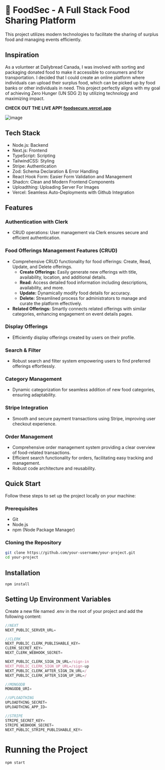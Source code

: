 # 🍲 FoodSec - A Full Stack Food Sharing Platform

This project utilizes modern technologies to facilitate the sharing of surplus food and managing events efficiently.

## Inspiration
As a volunteer at Dailybread Canada, I was involved with sorting and packaging donated food to make it accessible to consumers and for transportation. I decided that I could create an online platform where individuals can upload their surplus food, which can be picked up by food banks or other individuals in need.
This project perfectly aligns with my goal of achieving Zero Hunger (UN SDG 2) by utilizing technology and maximizing impact.

**CHECK OUT THE LIVE APP! <a href="https://foodsecure.vercel.app">foodsecure.vercel.app</a>**

![image](https://github.com/ParmeetChanne/foodsecure/assets/67189839/55ce32ac-8f53-4e71-98a6-c6935b0cba78)


## Tech Stack

- Node.js: Backend
- Next.js: Frontend
- TypeScript: Scripting
- TailwindCSS: Styling
- Stripe: Authentication
- Zod: Schema Declaration & Error Handling
- React Hook Form: Easier Form Validation and Management
- Shadcn: Clean and Modern Frontend Components
- Uploadthing: Uploading Server For Images
- Vercel: Seamless Auto-Deployments with Github Integration

## Features

### Authentication with Clerk
- CRUD operations: User management via Clerk ensures secure and efficient authentication.

### Food Offerings Management Features (CRUD)
- Comprehensive CRUD functionality for food offerings: Create, Read, Update, and Delete offerings.
  - **Create Offerings:** Easily generate new offerings with title, availability, location, and additional details.
  - **Read:** Access detailed food information including descriptions, availability, and more.
  - **Update:** Dynamically modify food details for accuracy.
  - **Delete:** Streamlined process for administrators to manage and curate the platform effectively.
- **Related Offerings:** Smartly connects related offerings with similar categories, enhancing engagement on event details pages.

### Display Offerings
- Efficiently display offerings created by users on their profile.

### Search & Filter
- Robust search and filter system empowering users to find preferred offerings effortlessly.

### Category Management
- Dynamic categorization for seamless addition of new food categories, ensuring adaptability.

### Stripe Integration
- Smooth and secure payment transactions using Stripe, improving user checkout experience.

### Order Management
- Comprehensive order management system providing a clear overview of food-related transactions.
- Efficient search functionality for orders, facilitating easy tracking and management.
- Robust code architecture and reusability.

## Quick Start

Follow these steps to set up the project locally on your machine:

### Prerequisites
- Git
- Node.js
- npm (Node Package Manager)

### Cloning the Repository
```bash
git clone https://github.com/your-username/your-project.git
cd your-project
```

## Installation

```npm install```

## Setting Up Environment Variables
Create a new file named .env in the root of your project and add the following content:
```js
//NEXT
NEXT_PUBLIC_SERVER_URL=

//CLERK
NEXT_PUBLIC_CLERK_PUBLISHABLE_KEY=
CLERK_SECRET_KEY=
NEXT_CLERK_WEBHOOK_SECRET=

NEXT_PUBLIC_CLERK_SIGN_IN_URL=/sign-in
NEXT_PUBLIC_CLERK_SIGN_UP_URL=/sign-up
NEXT_PUBLIC_CLERK_AFTER_SIGN_IN_URL=/
NEXT_PUBLIC_CLERK_AFTER_SIGN_UP_URL=/

//MONGODB
MONGODB_URI=

//UPLOADTHING
UPLOADTHING_SECRET=
UPLOADTHING_APP_ID=

//STRIPE
STRIPE_SECRET_KEY=
STRIPE_WEBHOOK_SECRET=
NEXT_PUBLIC_STRIPE_PUBLISHABLE_KEY=
```

# Running the Project
```js
npm start
```
